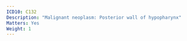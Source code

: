 ```yaml
---
ICD10: C132
Description: "Malignant neoplasm: Posterior wall of hypopharynx"
Matters: Yes
Weight: 1
---
```

